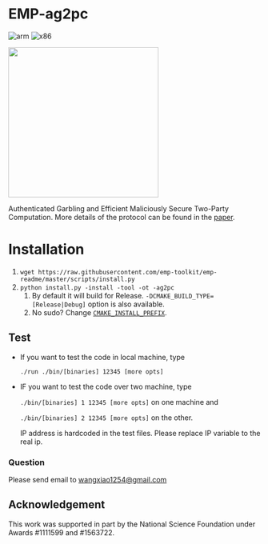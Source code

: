 # EMP-ag2pc
![arm](https://github.com/emp-toolkit/emp-ag2pc/workflows/arm/badge.svg)
![x86](https://github.com/emp-toolkit/emp-ag2pc/workflows/x86/badge.svg)

<img src="https://raw.githubusercontent.com/emp-toolkit/emp-readme/master/art/logo-full.jpg" width=300px/>

Authenticated Garbling and Efficient Maliciously Secure Two-Party Computation. More details of the protocol can be found in the [paper](https://eprint.iacr.org/2017/030).

# Installation
1. `wget https://raw.githubusercontent.com/emp-toolkit/emp-readme/master/scripts/install.py`
2. `python install.py -install -tool -ot -ag2pc`
    1. By default it will build for Release. `-DCMAKE_BUILD_TYPE=[Release|Debug]` option is also available.
    2. No sudo? Change [`CMAKE_INSTALL_PREFIX`](https://cmake.org/cmake/help/v2.8.8/cmake.html#variable%3aCMAKE_INSTALL_PREFIX).


## Test

* If you want to test the code in local machine, type

   `./run ./bin/[binaries] 12345 [more opts]`
* IF you want to test the code over two machine, type

  `./bin/[binaries] 1 12345 [more opts]` on one machine and 
  
  `./bin/[binaries] 2 12345 [more opts]` on the other.
  
  IP address is hardcoded in the test files. Please replace
  IP variable to the real ip.

### Question
Please send email to wangxiao1254@gmail.com

## Acknowledgement
This work was supported in part by the National Science Foundation under Awards #1111599 and #1563722.
